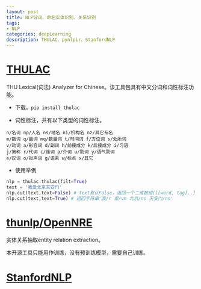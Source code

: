 ```yaml
---
layout: post
title: NLP分词、命名实体识别、关系识别
tags:
- NLP
categories: deepLearning
description: THULAC、pynlpir、StanfordNLP
---
```


# [THULAC](http://thulac.thunlp.org/)

THU Lexical(词法) Analyzer for Chinese。该工具包具有中文分词和词性标注功能。

* 下载。`pip install thulac`

* 词性标注，共有以下类型的词性标注。

```
n/名词 np/人名 ns/地名 ni/机构名 nz/其它专名
m/数词 q/量词 mq/数量词 t/时间词 f/方位词 s/处所词
v/动词 a/形容词 d/副词 h/前接成分 k/后接成分 i/习语
j/简称 r/代词 c/连词 p/介词 u/助词 y/语气助词
e/叹词 o/拟声词 g/语素 w/标点 x/其它
```

* 使用举例

```python
nlp = thulac.thulac(filt=True)
text = '我爱北京天安门'
nlp.cut(text,text=False) # text默认False，返回一个二维数组([[word, tag]..]),seg_only模式下tag为空字符。
nlp.cut(text,text=True) # 返回字符串'我/r 爱/vm 北京/ns 天安门/ns'
```

# [thunlp/OpenNRE](https://github.com/thunlp/OpenNRE)

实体关系抽取entity relation extraction。

本开源工具只能用作训练，没有预训练模型，需要自己训练。

# [StanfordNLP]()
